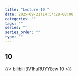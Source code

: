 ```yaml
---
title: "Lecture 10 "
date: 2025-09-21T14:57:28+08:00
categories: ""
tags: ""
series: ""
series_order: ""
type: ""
---
```


## 10 

{{< bilibili BV1huRUYYEcw 10 >}}


